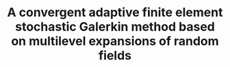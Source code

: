 ---
layout: default
title: 'A convergent adaptive finite element stochastic Galerkin method based on multilevel expansions of random fields'
authors: Markus Bachmayr, Martin Eigel, Henrik Eisenmann and Igor Voulis
journal: SIAM Journal on Numerical Analysis
volume: 63
year: 2025
number: 4
pages: 1776-1807
arxivlink: https://arxiv.org/abs/2403.13770
doilink: https://doi.org/10.1137/24M164925
---